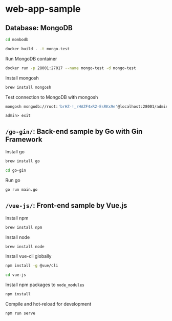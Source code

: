 # web-app-sample
## Database: MongoDB

```sh
cd monbodb
```
```sh
docker build . -t mongo-test
````
Run MongoDB container
```sh
docker run -p 28001:27017 --name mongo-test -d mongo-test
```
Install mongosh
```sh
brew install mongosh
```

Test connection to MongoDB with mongosh
```sh
mongosh mongodb://root:'brHZ-!_rHAZF4xR2-EsRKx9e'@localhost:28001/admin
```
```mongo
admin> exit
```

## `/go-gin/`: Back-end sample by Go with Gin Framework

Install go
```sh
brew install go
```

```sh
cd go-gin
```

Run go
```sh
go run main.go
```

## `/vue-js/`: Front-end sample by Vue.js


Install npm
```sh
brew install npm
```
Install node
```sh
brew install node
```
Install vue-cli globally
```sh
npm install -g @vue/cli
```

```sh
cd vue-js
```

Install npm packages to `node_modules`
```sh
npm install
```

Compile and hot-reload for development
```sh
npm run serve
```


